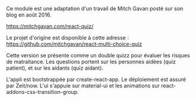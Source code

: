 Ce module est une adaptation d'un travail de Mitch Gavan posté sur son blog en août 2016. 

https://mitchgavan.com/react-quiz/ 

Le projet d'origine est disponible à cette adresse : https://github.com/mitchgavan/react-multi-choice-quiz

Cette version se présente comme un double quizz pour évaluer les risques de matraitance. Les questions portent sur les personnes aidées (quiz patient), et sur les aidants (quiz aidant).

L'appli est bootstrappée par create-react-app. Le déploiement est assuré par Zeit/now. L'ui s'appuie sur material-ui et les animations sur react-addons-css-transition-group.